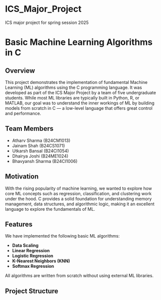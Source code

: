 # ICS_Major_Project
ICS major project for spring session 2025
# Basic Machine Learning Algorithms in C

## Overview

This project demonstrates the implementation of fundamental Machine Learning (ML) algorithms using the C programming language. It was developed as part of the ICS Major Project by a team of five undergraduate students. While most ML libraries are typically built in Python, R, or MATLAB, our goal was to understand the inner workings of ML by building models from scratch in C — a low-level language that offers great control and performance.

## Team Members

- Atharv Sharma  (B24CM1013)
- Jainam Shah  (B24CS1071)  
- Utkarsh Bansal (B24CI1054)
- Dhairya Joshi  (B24ME1024)
- Bhavyansh Sharma (B24CI1006)

## Motivation

With the rising popularity of machine learning, we wanted to explore how core ML concepts such as regression, classification, and clustering work under the hood. C provides a solid foundation for understanding memory management, data structures, and algorithmic logic, making it an excellent language to explore the fundamentals of ML.

## Features

We have implemented the following basic ML algorithms:

- **Data Scaling**
- **Linear Regression**  
- **Logistic Regression**
- **K-Nearest Neighbors (KNN)**
- **Softmax Regression**

All algorithms are written from scratch without using external ML libraries.

## Project Structure
<!-- We give project structure here and give contributions -->

